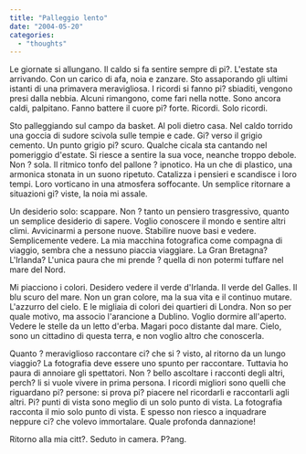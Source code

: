```yaml
---
title: "Palleggio lento"
date: "2004-05-20"
categories: 
  - "thoughts"
---
```


Le giornate si allungano. Il caldo si fa sentire sempre di pi?. L'estate sta arrivando. Con un carico di afa, noia e zanzare. Sto assaporando gli ultimi istanti di una primavera meravigliosa. I ricordi si fanno pi? sbiaditi, vengono presi dalla nebbia. Alcuni rimangono, come fari nella notte. Sono ancora caldi, palpitano. Fanno battere il cuore pi? forte. Ricordi. Solo ricordi.

Sto palleggiando sul campo da basket. Al poli dietro casa. Nel caldo torrido una goccia di sudore scivola sulle tempie e cade. Gi? verso il grigio cemento. Un punto grigio pi? scuro. Qualche cicala sta cantando nel pomeriggio d'estate. Si riesce a sentire la sua voce, neanche troppo debole. Non ? sola. Il ritmico tonfo del pallone ? ipnotico. Ha un che di plastico, una armonica stonata in un suono ripetuto. Catalizza i pensieri e scandisce i loro tempi. Loro vorticano in una atmosfera soffocante. Un semplice ritornare a situazioni gi? viste, la noia mi assale.

Un desiderio solo: scappare. Non ? tanto un pensiero trasgressivo, quanto un semplice desiderio di sapere. Voglio conoscere il mondo e sentire altri climi. Avvicinarmi a persone nuove. Stabilire nuove basi e vedere. Semplicemente vedere. La mia macchina fotografica come compagna di viaggio, sembra che a nessuno piaccia viaggiare. La Gran Bretagna? L'Irlanda? L'unica paura che mi prende ? quella di non potermi tuffare nel mare del Nord.

Mi piacciono i colori. Desidero vedere il verde d'Irlanda. Il verde del Galles. Il blu scuro del mare. Non un gran colore, ma la sua vita e il continuo mutare. L'azzurro del cielo. E le migliaia di colori dei quartieri di Londra. Non so per quale motivo, ma associo l'arancione a Dublino. Voglio dormire all'aperto. Vedere le stelle da un letto d'erba. Magari poco distante dal mare. Cielo, sono un cittadino di questa terra, e non voglio altro che conoscerla.

Quanto ? meraviglioso raccontare ci? che si ? visto, al ritorno da un lungo viaggio? La fotografia deve essere uno spunto per raccontare. Tuttavia ho paura di annoiare gli spettatori. Non ? bello ascoltare i racconti degli altri, perch? li si vuole vivere in prima persona. I ricordi migliori sono quelli che riguardano pi? persone: si prova pi? piacere nel ricordarli e raccontarli agli altri. Pi? punti di vista sono meglio di un solo punto di vista. La fotografia racconta il mio solo punto di vista. E spesso non riesco a inquadrare neppure ci? che volevo immortalare. Quale profonda dannazione!

Ritorno alla mia citt?. Seduto in camera. P?ang.
